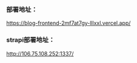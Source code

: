 ### 部署地址：
https://blog-frontend-2mf7at7gy-lllxxl.vercel.app/

### strapi部署地址：
http://106.75.108.252:1337/
